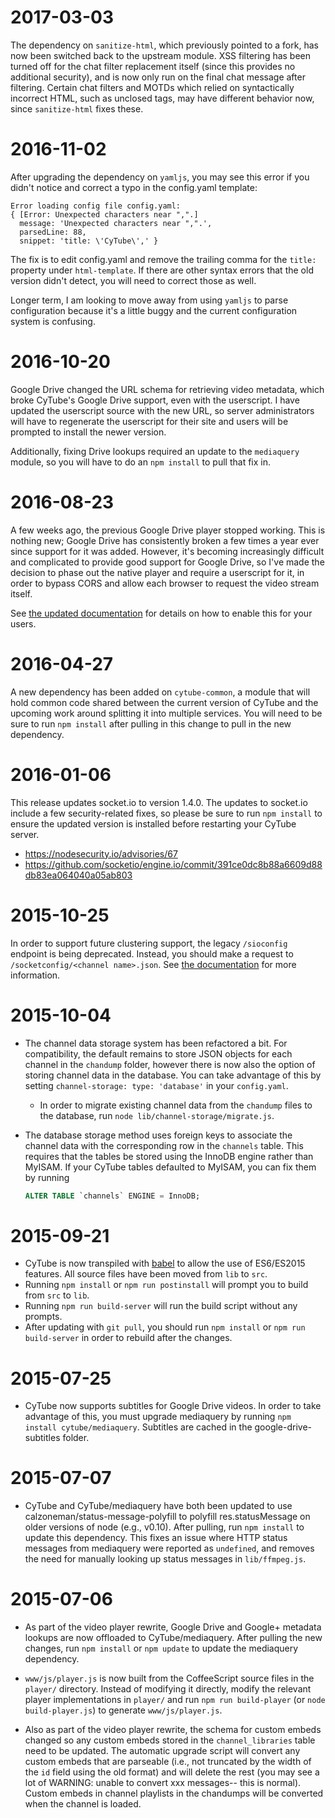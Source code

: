 2017-03-03
==========

The dependency on `sanitize-html`, which previously pointed to a fork, has now
been switched back to the upstream module.  XSS filtering has been turned off
for the chat filter replacement itself (since this provides no additional
security), and is now only run on the final chat message after filtering.
Certain chat filters and MOTDs which relied on syntactically incorrect HTML,
such as unclosed tags, may have different behavior now, since `sanitize-html`
fixes these.

2016-11-02
==========

After upgrading the dependency on `yamljs`, you may see this error if you didn't
notice and correct a typo in the config.yaml template:

    Error loading config file config.yaml:
    { [Error: Unexpected characters near ",".]
      message: 'Unexpected characters near ",".',
      parsedLine: 88,
      snippet: 'title: \'CyTube\',' }

The fix is to edit config.yaml and remove the trailing comma for the `title:`
property under `html-template`.  If there are other syntax errors that the old
version didn't detect, you will need to correct those as well.

Longer term, I am looking to move away from using `yamljs` to parse
configuration because it's a little buggy and the current configuration system
is confusing.

2016-10-20
==========

Google Drive changed the URL schema for retrieving video metadata, which broke
CyTube's Google Drive support, even with the userscript.  I have updated the
userscript source with the new URL, so server administrators will have to
regenerate the userscript for their site and users will be prompted to install
the newer version.

Additionally, fixing Drive lookups required an update to the `mediaquery`
module, so you will have to do an `npm install` to pull that fix in.

2016-08-23
==========

A few weeks ago, the previous Google Drive player stopped working.  This is
nothing new; Google Drive has consistently broken a few times a year ever since
support for it was added.  However, it's becoming increasingly difficult and
complicated to provide good support for Google Drive, so I've made the decision
to phase out the native player and require a userscript for it, in order to
bypass CORS and allow each browser to request the video stream itself.

See [the updated documentation](docs/gdrive-userscript-serveradmins.md) for
details on how to enable this for your users.

2016-04-27
==========

A new dependency has been added on `cytube-common`, a module that will hold
common code shared between the current version of CyTube and the upcoming work
around splitting it into multiple services.  You will need to be sure to run
`npm install` after pulling in this change to pull in the new dependency.

2016-01-06
==========

This release updates socket.io to version 1.4.0.  The updates to socket.io
include a few security-related fixes, so please be sure to run `npm install`
to ensure the updated version is installed before restarting your CyTube server.

  * https://nodesecurity.io/advisories/67
  * https://github.com/socketio/engine.io/commit/391ce0dc8b88a6609d88db83ea064040a05ab803

2015-10-25
==========

In order to support future clustering support, the legacy `/sioconfig`
endpoint is being deprecated.  Instead, you should make a request to
`/socketconfig/<channel name>.json`.  See [the
documentation](docs/socketconfig.md) for more information.

2015-10-04
==========

  * The channel data storage system has been refactored a bit.  For
    compatibility, the default remains to store JSON objects for each channel in
    the `chandump` folder, however there is now also the option of storing
    channel data in the database.  You can take advantage of this by setting
    `channel-storage: type: 'database'` in your `config.yaml`.
    - In order to migrate existing channel data from the `chandump` files to the
      database, run `node lib/channel-storage/migrate.js`.
  * The database storage method uses foreign keys to associate the channel data
    with the corresponding row in the `channels` table.  This requires that the
    tables be stored using the InnoDB engine rather than MyISAM.  If your CyTube
    tables defaulted to MyISAM, you can fix them by running

    ```sql
    ALTER TABLE `channels` ENGINE = InnoDB;
    ```

2015-09-21
==========

  * CyTube is now transpiled with [babel] to allow the use of ES6/ES2015
    features.  All source files have been moved from `lib` to `src`.
  * Running `npm install` or `npm run postinstall` will prompt you to
    build from `src` to `lib`.
  * Running `npm run build-server` will run the build script without any
    prompts.
  * After updating with `git pull`, you should run `npm install` or `npm run
    build-server` in order to rebuild after the changes.

[babel]: https://babeljs.io/

2015-07-25
==========

  * CyTube now supports subtitles for Google Drive videos.  In order to take
    advantage of this, you must upgrade mediaquery by running `npm install
    cytube/mediaquery`.  Subtitles are cached in the google-drive-subtitles
    folder.

2015-07-07
==========

  * CyTube and CyTube/mediaquery have both been updated to use
    calzoneman/status-message-polyfill to polyfill res.statusMessage on older
    versions of node (e.g., v0.10).  After pulling, run `npm install` to update
    this dependency.  This fixes an issue where HTTP status messages from
    mediaquery were reported as `undefined`, and removes the need for manually
    looking up status messages in `lib/ffmpeg.js`.

2015-07-06
==========

  * As part of the video player rewrite, Google Drive and Google+ metadata
    lookups are now offloaded to CyTube/mediaquery.  After pulling the new
    changes, run `npm install` or `npm update` to update the mediaquery
    dependency.

  * `www/js/player.js` is now built from the CoffeeScript source files in the
    `player/` directory.  Instead of modifying it directly, modify the relevant
    player implementations in `player/` and run `npm run build-player` (or `node
    build-player.js`) to generate `www/js/player.js`.

  * Also as part of the video player rewrite, the schema for custom embeds
    changed so any custom embeds stored in the `channel_libraries` table need to
    be updated.  The automatic upgrade script will convert any custom embeds
    that are parseable (i.e., not truncated by the width of the `id` field using
    the old format) and will delete the rest (you may see a lot of WARNING:
    unable to convert xxx messages-- this is normal).  Custom embeds in channel
    playlists in the chandumps will be converted when the channel is loaded.
